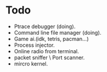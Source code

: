 # Todo
- Ptrace debugger (doing).
- Command line file manager (doing). 
- Game ai.(idk, tetris, pacman...)
- Process injector.
- Online radio from terminal.
- packet sniffer \ Port scanner.
- mircro kernel.
